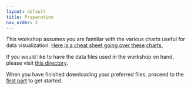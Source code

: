```yaml
---
layout: default
title: Preparation
nav_order: 2
---
```


This workshop assumes you are familiar with the various charts useful for data visualization. [Here is a cheat sheet going over these charts.](https://github.com/scds/data-visualization-principles/raw/main/assets/docs/5W_Charts_and_Cheat_sheets.pdf)

If you would like to have the data files used in the workshop on hand, please visit [this directory](https://github.com/scds/data-visualization-principles/tree/main/data). 

When you have finished downloading your preferred files, proceed to the [first part](part-1) to get started.
